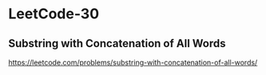 # LeetCode-30
##  Substring with Concatenation of All Words
https://leetcode.com/problems/substring-with-concatenation-of-all-words/
